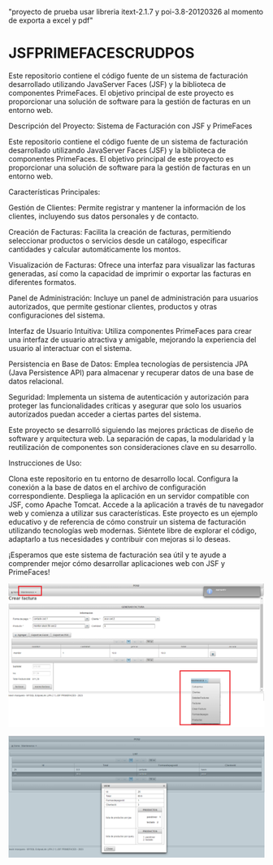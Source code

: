 "proyecto de prueba usar libreria itext-2.1.7 y poi-3.8-20120326 al momento de exporta a excel y pdf"

# JSFPRIMEFACESCRUDPOS
Este repositorio contiene el código fuente de un sistema de facturación desarrollado utilizando JavaServer Faces (JSF) y la biblioteca de componentes PrimeFaces. El objetivo principal de este proyecto es proporcionar una solución de software para la gestión de facturas en un entorno web.

Descripción del Proyecto: Sistema de Facturación con JSF y PrimeFaces

Este repositorio contiene el código fuente de un sistema de facturación desarrollado utilizando JavaServer Faces (JSF) y la biblioteca de componentes PrimeFaces. El objetivo principal de este proyecto es proporcionar una solución de software para la gestión de facturas en un entorno web.

Características Principales:

Gestión de Clientes: Permite registrar y mantener la información de los clientes, incluyendo sus datos personales y de contacto.

Creación de Facturas: Facilita la creación de facturas, permitiendo seleccionar productos o servicios desde un catálogo, especificar cantidades y calcular automáticamente los montos.

Visualización de Facturas: Ofrece una interfaz para visualizar las facturas generadas, así como la capacidad de imprimir o exportar las facturas en diferentes formatos.

Panel de Administración: Incluye un panel de administración para usuarios autorizados, que permite gestionar clientes, productos y otras configuraciones del sistema.

Interfaz de Usuario Intuitiva: Utiliza componentes PrimeFaces para crear una interfaz de usuario atractiva y amigable, mejorando la experiencia del usuario al interactuar con el sistema.

Persistencia en Base de Datos: Emplea tecnologías de persistencia JPA (Java Persistence API) para almacenar y recuperar datos de una base de datos relacional.

Seguridad: Implementa un sistema de autenticación y autorización para proteger las funcionalidades críticas y asegurar que solo los usuarios autorizados puedan acceder a ciertas partes del sistema.

Este proyecto se desarrolló siguiendo las mejores prácticas de diseño de software y arquitectura web. La separación de capas, la modularidad y la reutilización de componentes son consideraciones clave en su desarrollo.

Instrucciones de Uso:

Clona este repositorio en tu entorno de desarrollo local.
Configura la conexión a la base de datos en el archivo de configuración correspondiente.
Despliega la aplicación en un servidor compatible con JSF, como Apache Tomcat.
Accede a la aplicación a través de tu navegador web y comienza a utilizar sus características.
Este proyecto es un ejemplo educativo y de referencia de cómo construir un sistema de facturación utilizando tecnologías web modernas. Siéntete libre de explorar el código, adaptarlo a tus necesidades y contribuir con mejoras si lo deseas.

¡Esperamos que este sistema de facturación sea útil y te ayude a comprender mejor cómo desarrollar aplicaciones web con JSF y PrimeFaces!

![Texto alternativo de la imagen](https://raw.githubusercontent.com/kevinm9/JSFPRIMEFACESCRUDPOS/main/foto.png)

![Texto alternativo de la imagen](https://raw.githubusercontent.com/kevinm9/JSFPRIMEFACESCRUDPOS/main/foto2.png)

